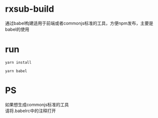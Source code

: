 # rxsub-build
通过babel构建适用于前端或者commonjs标准的工具，方便npm发布，主要是babel的使用

# run 
```
yarn install

yarn babel

```

# PS
如果想生成commonjs标准的工具  
请将.babelrc中的注释打开